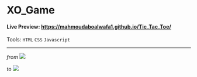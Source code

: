 # XO_Game

#### Live Preview:  https://mahmoudaboalwafa1.github.io/Tic_Tac_Toe/

Tools: `HTML` `CSS` `Javascript`
***

_from_
<img src="https://github.com/mahmoudaboalwafa1/XO_Game/assets/109794013/d34f233c-7018-49d7-b1b2-90cd1ac79295"/>

_to_
<img src="https://github.com/mahmoudaboalwafa1/XO_Game/assets/109794013/46bb67b4-534d-4a23-b67b-253dfc415708"/>
